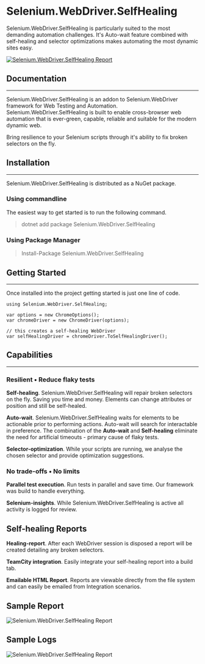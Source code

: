 # Selenium.WebDriver.SelfHealing

Selenium.WebDriver.SelfHealing is particularly suited to the most demanding automation challenges. It's Auto-wait feature combined with self-healing and selector optimizations makes automating the most dynamic sites easy.

[![Selenium.WebDriver.SelfHealing Report][healing-report]]([live-report])

## Documentation

---

Selenium.WebDriver.SelfHealing is an addon to Selenium.WebDriver framework for Web Testing and Automation. Selenium.WebDriver.SelfHealing is built to enable cross-browser web automation that is ever-green, capable, reliable and suitable for the modern dynamic web.

Bring resilience to your Selenium scripts through it's ability to fix broken selectors on the fly.

## Installation

---

Selenium.WebDriver.SelfHealing is distributed as a NuGet package.

### Using commandline

The easiest way to get started is to run the following command.

> dotnet add package Selenium.WebDriver.SelfHealing

### Using Package Manager

> Install-Package Selenium.WebDriver.SelfHealing

## Getting Started

---

Once installed into the project getting started is just one line of code.

```
using Selenium.WebDriver.SelfHealing;

var options = new ChromeOptions();
var chromeDriver = new ChromeDriver(options);

// this creates a self-healing WebDriver
var selfHealingDriver = chromeDriver.ToSelfHealingDriver();
```

## Capabilities

---

### Resilient • Reduce flaky tests

**Self-healing**. Selenium.WebDriver.SelfHealing will repair broken selectors on the fly. Saving you time and money. Elements can change attributes or position and still be self-healed.

**Auto-wait**. Selenium.WebDriver.SelfHealing waits for elements to be actionable prior to performing actions. Auto-wait will search for interactable in preference. The combination of the **Auto-wait** and **Self-healing** eliminate the need for artificial timeouts - primary cause of flaky tests.

**Selector-optimization**. While your scripts are running, we analyse the chosen selector and provide optimization suggestions.

### No trade-offs • No limits

**Parallel test execution**. Run tests in parallel and save time. Our framework was build to handle everything.

**Selenium-insights**. While Selenium.WebDriver.SelfHealing is active all activity is logged for review.

## Self-healing Reports

**Healing-report**. After each WebDriver session is disposed a report will be created detailing any broken selectors.

**TeamCity integration**. Easily integrate your self-healing report into a build tab.

**Emailable HTML Report**. Reports are viewable directly from the file system and can easily be emailed from Integration scenarios.

## Sample Report

![Selenium.WebDriver.SelfHealing Report][healing-report]

## Sample Logs

![Selenium.WebDriver.SelfHealing Report][healing-logs]

[healing-logs]: https://raw.githubusercontent.com/DeliveryAssured/Selenium.WebDriver.SelfHealing/master/docs/images/healing-logs.png
[healing-report]: https://raw.githubusercontent.com/DeliveryAssured/Selenium.WebDriver.SelfHealing/master/docs/images/healing-report.png
[live-report]: https://htmlpreview.github.io/?https://raw.githubusercontent.com/DeliveryAssured/Selenium.WebDriver.SelfHealing/master/sample-healing-report/index.html

